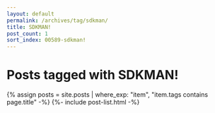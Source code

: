 ```yaml
---
layout: default
permalink: /archives/tag/sdkman/
title: SDKMAN!
post_count: 1
sort_index: 00589-sdkman!
---
```

<h1 class="page-heading">Posts tagged with SDKMAN!</h1>
{% assign posts = site.posts | where_exp: "item", "item.tags contains page.title" -%}
{%- include post-list.html -%}
